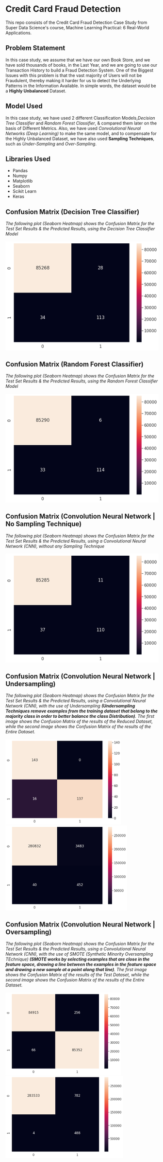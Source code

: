 # Credit Card Fraud Detection
This repo consists of the Credit Card Fraud Detection Case Study from Super Data Science's course, Machine Learning Practical: 6 Real-World Applications.

## Problem Statement
In this case study, we assume that we have our own Book Store, and we have sold thousands of books, in the Last Year, and we are going to use our Transaction History to build a Fraud Detection System. One of the Biggest Issues with this problem is that the vast majority of Users will not be Fraudulent, thereby making it harder for us to detect the Underlying Patterns in the Information Available. In simple words, the dataset would be a **Highly Unbalanced** Dataset.

## Model Used
In this case study, we have used 2 different Classification Models,*Decision Tree Classifier* and *Random Forest Classifier*, & compared them later on the basis of Different Metrics. Also, we have used *Convolutional Neural Networks (Deep Learning)* to make the same model, and to compensate for the Highly Unbalanced Dataset, we have also used **Sampling Techniques**, such as *Under-Sampling* and *Over-Sampling*.

## Libraries Used
- Pandas
- Numpy
- Matplotlib
- Seaborn
- Scikit Learn
- Keras

## Confusion Matrix (Decision Tree Classifier)
*The following plot (Seaborn Heatmap) shows the Confusion Matrix for the Test Set Results & the Predicted Results, using the Decision Tree Classifier Model*
<br>
<br>
<img src="./Plots/conmat_dt.png" alt ="Confusion Matrix">

## Confusion Matrix (Random Forest Classifier)
*The following plot (Seaborn Heatmap) shows the Confusion Matrix for the Test Set Results & the Predicted Results, using the Random Forest Classifier Model*
<br>
<br>
<img src="./Plots/conmat_rf.png" alt ="Confusion Matrix">

## Confusion Matrix (Convolution Neural Network | No Sampling Technique)
*The following plot (Seaborn Heatmap) shows the Confusion Matrix for the Test Set Results & the Predicted Results, using a Convolutional Neural Network (CNN), without any Sampling Technique*
<br>
<br>
<img src="./Plots/conmat_dl.png" alt ="Confusion Matrix">

## Confusion Matrix (Convolution Neural Network | Undersampling)
*The following plot (Seaborn Heatmap) shows the Confusion Matrix for the Test Set Results & the Predicted Results, using a Convolutional Neural Network (CNN), with the use of Undersampling **(Undersampling Techniques remove examples from the training dataset that belong to the majority class in order to better balance the class Distribution)**. The first image shows the Confusion Matrix of the results of the Reduced Dataset, while the second image shows the Confusion Matrix of the results of the Entire Dataset.*
<br>
<br>
<img height="280" src="./Plots/conmat_dl_under.png" alt ="Confusion Matrix">
<img height="280" src="./Plots/conmat_dl_under_full.png" alt ="Confusion Matrix">

## Confusion Matrix (Convolution Neural Network | Oversampling)
*The following plot (Seaborn Heatmap) shows the Confusion Matrix for the Test Set Results & the Predicted Results, using a Convolutional Neural Network (CNN), with the use of SMOTE (Synthetic Minority Oversampling TEchnique) **(SMOTE works by selecting examples that are close in the feature space, drawing a line between the examples in the feature space and drawing a new sample at a point along that line)**. The first image shows the Confusion Matrix of the results of the Test Dataset, while the second image shows the Confusion Matrix of the results of the Entire Dataset.*
<br>
<br>
<img height="270" src="./Plots/conmat_dl_smote.png" alt ="Confusion Matrix">
<img height="270" src="./Plots/conmat_dl_smote_full.png" alt ="Confusion Matrix">